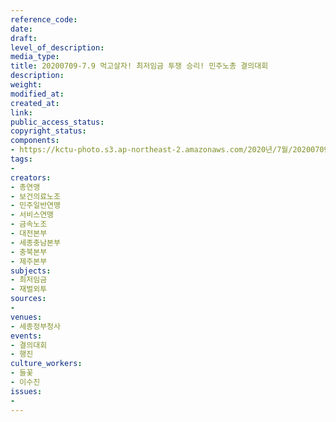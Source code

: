 ```yaml
---
reference_code: 
date: 
draft: 
level_of_description: 
media_type: 
title: 20200709-7.9 먹고살자! 최저임금 투쟁 승리! 민주노총 결의대회
description: 
weight: 
modified_at: 
created_at: 
link: 
public_access_status: 
copyright_status: 
components:
- https://kctu-photo.s3.ap-northeast-2.amazonaws.com/2020년/7월/20200709-7.9+먹고살자!+최저임금+투쟁+승리!+민주노총+결의대회/_CBJ4648.jpg
tags:
- 
creators:
- 총연맹
- 보건의료노조
- 민주일반연맹
- 서비스연맹
- 금속노조
- 대전본부
- 세종충남본부
- 충북본부
- 제주본부
subjects:
- 최저임금
- 재벌외투
sources:
- 
venues:
- 세종정부청사
events:
- 결의대회
- 행진
culture_workers:
- 들꽃
- 이수진
issues:
- 
---
```

